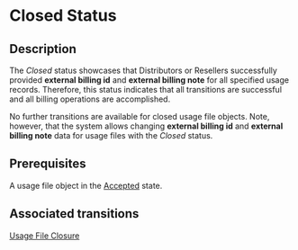 # Closed Status 
## Description
The *Closed* status showcases that Distributors or Resellers successfully provided **external billing id** and **external billing note** for all specified usage records. Therefore, this status indicates that all transitions are successful and all billing operations are accomplished.

No further transitions are available for closed usage file objects. Note, however, that the system allows changing **external billing id** and **external billing note** data for usage files with the *Closed* status.
## Prerequisites
A usage file object in the [Accepted](s-h-accepted.html) state.
## Associated transitions
[Usage File Closure](t-12-accept-closed.html)
